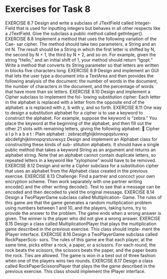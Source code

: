 # Exercises for Task 8

EXERCISE 8.7 Design and write a subclass of JTextField called Integer-
Field that is used for inputting integers but behaves in all other respects like a
JTextField. Give the subclass a public method called getInteger().
EXERCISE 8.8 Implement a method that uses the following variation of the Cae-
sar cipher. The method should take two parameters, a String and an int N. The
result should be a String in which the first letter is shifted by N, the second by
N + 1, the third by N + 2, and so on. For example, given the string “Hello,” and an
initial shift of 1, your method should return “Igopt.”
Write a method that converts its String parameter so that letters are written in
blocks five characters long.
EXERCISE 8.9 Design and implement an GUI that lets the user type a document
into a TextArea and then provides the following analysis of the document: the
number of words in the document, the number of characters in the document, and
the percentage of words that have more than six letters.
EXERCISE 8.10 Design and implement a Cipher subclass to implement the fol-
lowing substitution cipher: Each letter in the alphabet is replaced with a letter from
the opposite end of the alphabet: a is replaced with z, b with y, and so forth.
EXERCISE 8.11 One way to design a substitution alphabet for a cipher is to use a
keyword to construct the alphabet. For example, suppose the keyword is “zebra.”
You place the keyword at the beginning of the alphabet, and then fill out the other
21 slots with remaining letters, giving the following alphabet:

Cipher a l p h a b e t :
Plain alphabet :
zebracdfghijklmnopqstuvwxy
abcdefghijklmnopqrstuvwxyz
Design and implement an Alphabet class for constructing these kinds of sub-
stitution alphabets. It should have a single public method that takes a keyword
String as an argument and returns an alphabet string. Note that an alphabet
cannot contain duplicate letters, so repeated letters in a keyword like “xylophone”
would have to be removed.
EXERCISE 8.12 Design and write a Cipher subclass for a substitution cipher
that uses an alphabet from the Alphabet class created in the previous exercise.
EXERCISE 8.13 Challenge: Find a partner and concoct your own encryption
scheme. Then work separately with one partner writing encode() and the other
writing decode(). Test to see that a message can be encoded and then decoded
to yield the original message.
EXERCISE 8.14 Design a TwoPlayerGame subclass called Multiplication-
Game. The rules of this game are that the game generates a random multiplication
problem using numbers between 1 and 10, and the players, taking turns, try to
provide the answer to the problem. The game ends when a wrong answer is given.
The winner is the player who did not give a wrong answer.
EXERCISE 8.15 Design a class called MultiplicationPlayer that plays the
multiplication game described in the previous exercise. This class should imple-
ment the IPlayer interface.
EXERCISE 8.16 Design a TwoPlayerGame subclass called RockPaperScis-
sors. The rules of this game are that each player, at the same time, picks either a
rock, a paper, or a scissors. For each round, the rock beats the scissors, the scissors
beats the paper, and the paper beats the rock. Ties are allowed. The game is won
in a best out of three fashion when one of the players wins two rounds.
EXERCISE 8.17 Design a class called RockPaperScissorsPlayer that plays
the the game described in the previous exercise. This class should implement the
IPlayer interface.